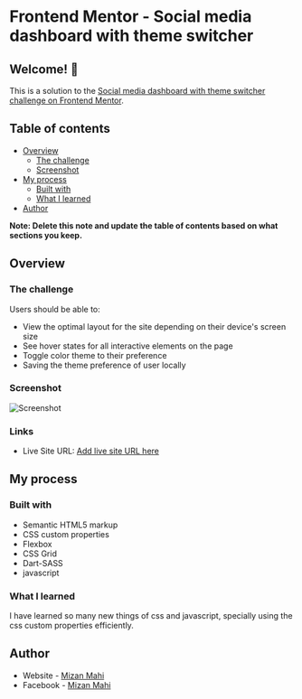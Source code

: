 # Frontend Mentor - Social media dashboard with theme switcher

## Welcome! 👋

This is a solution to the [Social media dashboard with theme switcher challenge on Frontend Mentor](https://www.frontendmentor.io/challenges/social-media-dashboard-with-theme-switcher-6oY8ozp_H).

## Table of contents

- [Overview](#overview)
  - [The challenge](#the-challenge)
  - [Screenshot](#screenshot)
- [My process](#my-process)
  - [Built with](#built-with)
  - [What I learned](#what-i-learned)
- [Author](#author)

**Note: Delete this note and update the table of contents based on what sections you keep.**

## Overview

### The challenge

Users should be able to:

- View the optimal layout for the site depending on their device's screen size
- See hover states for all interactive elements on the page
- Toggle color theme to their preference
- Saving the theme preference of user locally

### Screenshot

<img src="https://i.ibb.co/Z1BN7gm/Screenshot.png" alt="Screenshot" border="0">


### Links

- Live Site URL: [Add live site URL here](https://mizanmahi.github.io/fem-smdb-theme-toggler/)

## My process

### Built with

- Semantic HTML5 markup
- CSS custom properties
- Flexbox
- CSS Grid
- Dart-SASS
- javascript


### What I learned

I have learned so many new things of css and javascript, specially using the css custom properties efficiently. 

## Author

- Website - [Mizan Mahi](https://www.linkedin.com/in/mizan-mahi/)
- Facebook - [Mizan Mahi](https://www.facebook.com/mizanmahi.10/)
